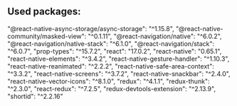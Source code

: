 ## Used packages:

"@react-native-async-storage/async-storage": "^1.15.8",
"@react-native-community/masked-view": "^0.1.11",
"@react-navigation/native": "^6.0.2",
"@react-navigation/native-stack": "^6.1.0",
"@react-navigation/stack": "^6.0.7",
"prop-types": "^15.7.2",
"react": "17.0.2",
"react-native": "0.65.1",
"react-native-elements": "^3.4.2",
"react-native-gesture-handler": "^1.10.3",
"react-native-reanimated": "^2.2.2",
"react-native-safe-area-context": "^3.3.2",
"react-native-screens": "^3.7.2",
"react-native-snackbar": "^2.4.0",
"react-native-vector-icons": "^8.1.0",
"redux": "^4.1.1",
"redux-thunk": "^2.3.0",
"react-redux": "^7.2.5",
"redux-devtools-extension": "^2.13.9",
"shortid": "^2.2.16"
